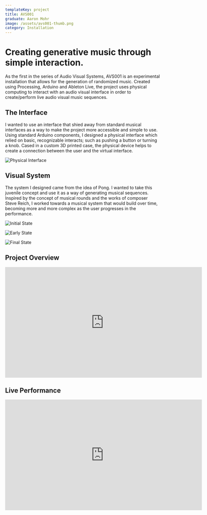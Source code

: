 ```yaml
---
templateKey: project
title: AVS001
graduate: Aaron Mohr
image: /assets/avs001-thumb.png
category: Installation
---
```

# Creating generative music through simple interaction.

As the first in the series of Audio Visual Systems, AVS001 is an experimental installation that allows for the generation of randomized music. Created using Processing, Arduino and Ableton Live, the project uses physical computing to interact with an audio visual interface in order to create/perform live audio visual music sequences. 

## The Interface

I wanted to use an interface that shied away from standard musical interfaces as a way to make the project more accessible and simple to use. Using standard Arduino components, I designed a physical interface which relied on basic, recognizable interacts; such as pushing a button or turning a knob. Cased in a custom 3D printed case, the physical device helps to create a connection between the user and the virtual interface.

![Physical Interface](/assets/avs-diagram-1.png)

## Visual System

The system I designed came from the idea of Pong. I wanted to take this juvenile concept and use it as a way of generating musical sequences. Inspired by the concept of musical rounds and the works of composer Steve Reich, I worked towards a musical system that would build over time, becoming more and more complex as the user progresses in the performance.

![Initial State](/assets/avs001-screen1.png)

![Early State](/assets/avs001-screen2.png)

![Final State](/assets/avs001-screen3.png)

## Project Overview

<iframe src="https://player.vimeo.com/video/245748972" width="640" height="360" frameborder="0" webkitallowfullscreen mozallowfullscreen allowfullscreen></iframe>

## Live Performance

<iframe src="https://player.vimeo.com/video/245748949" width="640" height="360" frameborder="0" webkitallowfullscreen mozallowfullscreen allowfullscreen></iframe>
